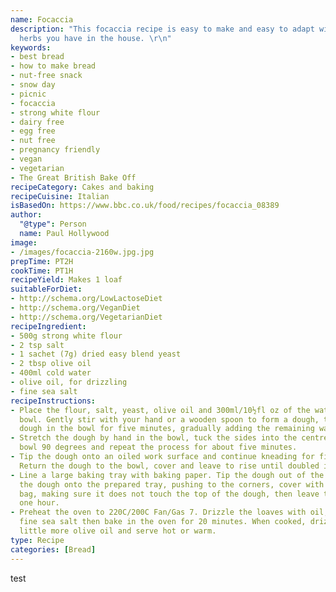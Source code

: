 ```yaml
---
name: Focaccia
description: "This focaccia recipe is easy to make and easy to adapt with whatever
  herbs you have in the house. \r\n"
keywords:
- best bread
- how to make bread
- nut-free snack
- snow day
- picnic
- focaccia
- strong white flour
- dairy free
- egg free
- nut free
- pregnancy friendly
- vegan
- vegetarian
- The Great British Bake Off
recipeCategory: Cakes and baking
recipeCuisine: Italian
isBasedOn: https://www.bbc.co.uk/food/recipes/focaccia_08389
author:
  "@type": Person
  name: Paul Hollywood
image:
- /images/focaccia-2160w.jpg.jpg
prepTime: PT2H
cookTime: PT1H
recipeYield: Makes 1 loaf
suitableForDiet:
- http://schema.org/LowLactoseDiet
- http://schema.org/VeganDiet
- http://schema.org/VegetarianDiet
recipeIngredient:
- 500g strong white flour
- 2 tsp salt
- 1 sachet (7g) dried easy blend yeast
- 2 tbsp olive oil
- 400ml cold water
- olive oil, for drizzling
- fine sea salt
recipeInstructions:
- Place the flour, salt, yeast, olive oil and 300ml/10½fl oz of the water into a large
  bowl. Gently stir with your hand or a wooden spoon to form a dough, then knead the
  dough in the bowl for five minutes, gradually adding the remaining water.
- Stretch the dough by hand in the bowl, tuck the sides into the centre, turn the
  bowl 90 degrees and repeat the process for about five minutes.
- Tip the dough onto an oiled work surface and continue kneading for five more minutes.
  Return the dough to the bowl, cover and leave to rise until doubled in size.
- Line a large baking tray with baking paper. Tip the dough out of the bowl and flatten
  the dough onto the prepared tray, pushing to the corners, cover with a large plastic
  bag, making sure it does not touch the top of the dough, then leave to prove for
  one hour.
- Preheat the oven to 220C/200C Fan/Gas 7. Drizzle the loaves with oil, sprinkle with
  fine sea salt then bake in the oven for 20 minutes. When cooked, drizzle with a
  little more olive oil and serve hot or warm.
type: Recipe
categories: [Bread]
---
```

test
